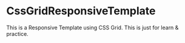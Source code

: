 # CssGridResponsiveTemplate
This is a Responsive Template using CSS Grid.
This is just for learn &amp; practice.
